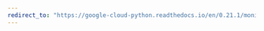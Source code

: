 ```yaml
---
redirect_to: "https://google-cloud-python.readthedocs.io/en/0.21.1/monitoring-timeseries.html"
---
```

